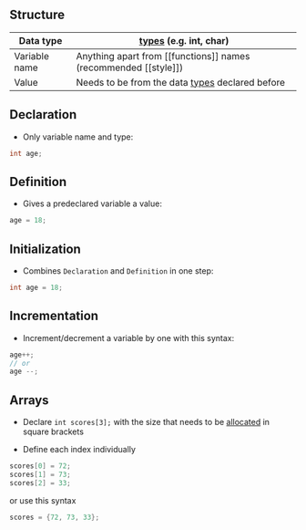 ## Structure

| Data type     | [types](computer-science/docs/c/types.md) (e.g. int, char)                              |
| ------------- | --------------------------------------------------------------- |
| Variable name | Anything apart from [[functions]] names (recommended [[style]]) |
| Value         | Needs to be from the data [types](computer-science/docs/c/types.md) declared before     |

## Declaration
- Only variable name and type:
```c
int age;
```

## Definition
- Gives a predeclared variable a value:
```c
age = 18;
```

## Initialization
- Combines `Declaration` and `Definition` in one step:
```c
int age = 18;
```

## Incrementation

- Increment/decrement a variable by one with this syntax:
```c
age++;
// or
age --;
```


## Arrays

- Declare `int scores[3];` with the size that needs to be [allocated](dynamic-memory-managment.md) in square brackets

- Define each index individually
```c
scores[0] = 72;
scores[1] = 73;
scores[2] = 33;
```

or use this syntax

```c
scores = {72, 73, 33};
```



